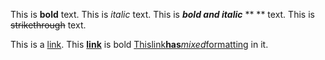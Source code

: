 This is **bold** text.
This is _italic_ text.
This is **_bold and italic_** ** ** text.
This is ~~strikethrough~~ text.



This is a [link](https://google.com).
This **[link](https://google.com)** is bold
[Thislink](https://google.com)**[has](https://google.com)**_[mixed](https://google.com)_[formatting](https://google.com) in it.

